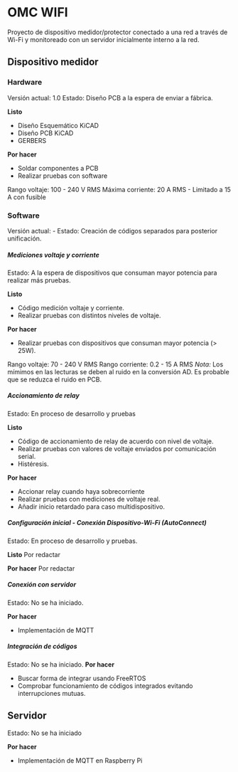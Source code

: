 # OMC WIFI

Proyecto de dispositivo medidor/protector conectado a una red a través de Wi-Fi y monitoreado con un servidor inicialmente interno a la red.

## Dispositivo medidor

### Hardware
Versión actual: 1.0
Estado: Diseño PCB a la espera de enviar a fábrica.

**Listo**
- Diseño Esquemático KiCAD
- Diseño PCB KiCAD
- GERBERS

**Por hacer**
- Soldar componentes a PCB
- Realizar pruebas con software

Rango voltaje: 100 - 240 V RMS
Máxima corriente: 20 A RMS - Limitado a 15 A con fusible

### Software
Versión actual: -
Estado: Creación de códigos separados para posterior unificación.

##### Mediciones voltaje y corriente
Estado: A la espera de dispositivos que consuman mayor potencia para realizar más pruebas.

**Listo**
- Código medición voltaje y corriente.
- Realizar pruebas con distintos niveles de voltaje.

**Por hacer**
- Realizar pruebas con dispositivos que consuman mayor potencia (> 25W).

Rango voltaje: 70 - 240 V RMS
Rango corriente: 0.2 - 15 A RMS
*Nota:* Los mímimos en las lecturas se deben al ruido en la conversión AD. Es probable que se reduzca el ruido en PCB.

##### Accionamiento de relay
Estado: En proceso de desarrollo y pruebas

**Listo**
- Código de accionamiento de relay de acuerdo con nivel de voltaje.
- Realizar pruebas con valores de voltaje enviados por comunicación serial.
- Histéresis.

**Por hacer**
- Accionar relay cuando haya sobrecorriente
- Realizar pruebas con mediciones de voltaje real.
- Añadir inicio retardado para caso multidispositivo.

##### Configuración inicial - Conexión Dispositivo-Wi-Fi (AutoConnect)
Estado: En proceso de desarrollo y pruebas.

**Listo**
Por redactar

**Por hacer**
Por redactar

##### Conexión con servidor
Estado: No se ha iniciado.

**Por hacer**
- Implementación de MQTT

##### Integración de códigos
Estado: No se ha iniciado.
**Por hacer**
- Buscar forma de integrar usando FreeRTOS
- Comprobar funcionamiento de códigos integrados evitando interrupciones mutuas.


## Servidor
Estado: No se ha iniciado

**Por hacer**
- Implementación de MQTT en Raspberry Pi









